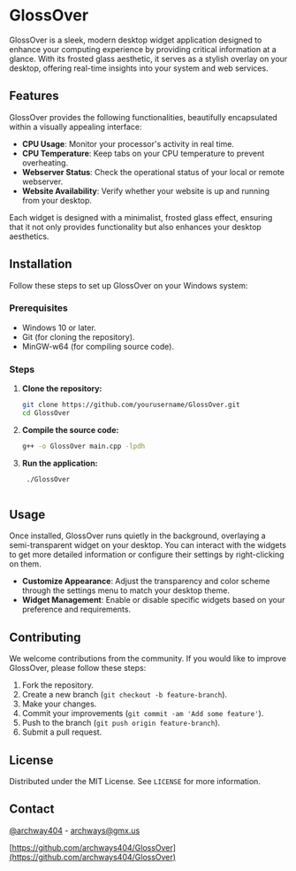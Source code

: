 # GlossOver

GlossOver is a sleek, modern desktop widget application designed to enhance your computing experience by providing critical information at a glance. With its frosted glass aesthetic, it serves as a stylish overlay on your desktop, offering real-time insights into your system and web services.

## Features

GlossOver provides the following functionalities, beautifully encapsulated within a visually appealing interface:

- **CPU Usage**: Monitor your processor's activity in real time.
- **CPU Temperature**: Keep tabs on your CPU temperature to prevent overheating.
- **Webserver Status**: Check the operational status of your local or remote webserver.
- **Website Availability**: Verify whether your website is up and running from your desktop.

Each widget is designed with a minimalist, frosted glass effect, ensuring that it not only provides functionality but also enhances your desktop aesthetics.

## Installation

Follow these steps to set up GlossOver on your Windows system:

### Prerequisites

- Windows 10 or later.
- Git (for cloning the repository).
- MinGW-w64 (for compiling source code).

### Steps

1. **Clone the repository:**
   ```bash
   git clone https://github.com/yourusername/GlossOver.git
   cd GlossOver
   ```
2. **Compile the source code:**
   ```bash
   g++ -o GlossOver main.cpp -lpdh
   ```
3. **Run the application:**
   ```bash
    ./GlossOver



    ```

## Usage

Once installed, GlossOver runs quietly in the background, overlaying a semi-transparent widget on your desktop. You can interact with the widgets to get more detailed information or configure their settings by right-clicking on them.

- **Customize Appearance**: Adjust the transparency and color scheme through the settings menu to match your desktop theme.
- **Widget Management**: Enable or disable specific widgets based on your preference and requirements.

## Contributing

We welcome contributions from the community. If you would like to improve GlossOver, please follow these steps:

1. Fork the repository.
2. Create a new branch (`git checkout -b feature-branch`).
3. Make your changes.
4. Commit your improvements (`git commit -am 'Add some feature'`).
5. Push to the branch (`git push origin feature-branch`).
6. Submit a pull request.

## License

Distributed under the MIT License. See `LICENSE` for more information.

## Contact

[@archway404](https://github.com/archways404) - archways@gmx.us

[https://github.com/archways404/GlossOver](https://github.com/archways404/GlossOver)

